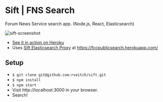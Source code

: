 # Sift | FNS Search
Forum News Service search app. (Node.js, React, Elasticsearch)

![sift-screenshot](https://cloud.githubusercontent.com/assets/12876929/22671683/29607bd6-ec95-11e6-977b-ebbbafb46e2d.png)

- [See it in action on Heroku](https://fccsearch.herokuapp.com/)
- Uses [Sift Elasticsearch Proxy](https://github.com/rveitch/sift-proxy) at https://fccpublicsearch.herokuapp.com/

## Setup
- `$ git clone git@github.com:rveitch/sift.git`
- `$ npm install`
- `$ npm start`
- Visit http://localhost:3000 in your browser.
- Search!
